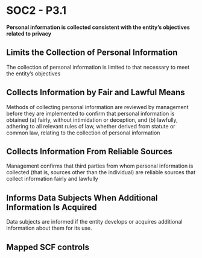 # SOC2 - P3.1
**Personal information is collected consistent with the entity’s objectives related to privacy**
## Limits the Collection of Personal Information
The collection of personal information is limited to that necessary to meet the entity’s objectives
## Collects Information by Fair and Lawful Means
Methods of collecting personal information are reviewed by management before they are implemented to confirm that personal information is obtained (a) fairly, without intimidation or deception, and (b) lawfully, adhering to all relevant rules of law, whether derived from statute or common law, relating to the collection of personal information
## Collects Information From Reliable Sources
Management confirms that third parties from whom personal information is collected (that is, sources other than the individual) are reliable sources that collect information fairly and lawfully
## Informs Data Subjects When Additional Information Is Acquired
Data subjects are informed if the entity develops or acquires additional information about them for its use.
## Mapped SCF controls